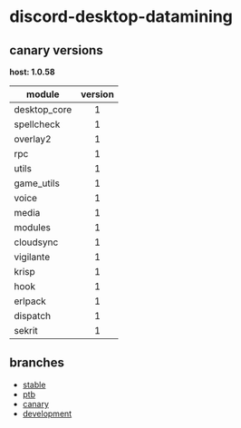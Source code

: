# discord-desktop-datamining

## canary versions

**host: 1.0.58**

| module | version |
| ------ | :-----: |
| desktop_core | 1 |
| spellcheck | 1 |
| overlay2 | 1 |
| rpc | 1 |
| utils | 1 |
| game_utils | 1 |
| voice | 1 |
| media | 1 |
| modules | 1 |
| cloudsync | 1 |
| vigilante | 1 |
| krisp | 1 |
| hook | 1 |
| erlpack | 1 |
| dispatch | 1 |
| sekrit | 1 |

## branches

- [stable](https://github.com/OpenAsar/discord-desktop-datamining/tree/stable)
- [ptb](https://github.com/OpenAsar/discord-desktop-datamining/tree/ptb)
- [canary](https://github.com/OpenAsar/discord-desktop-datamining/tree/canary)
- [development](https://github.com/OpenAsar/discord-desktop-datamining/tree/development)